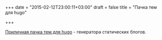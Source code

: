 +++
date = "2015-02-12T23:00:11+03:00"
draft = false
title = "Пачка тем для hugo"

+++

<p><a href="https://github.com/spf13/hugoThemes">Приличная пачка тем для hugo</a> - генератора статических блогов.</p>

